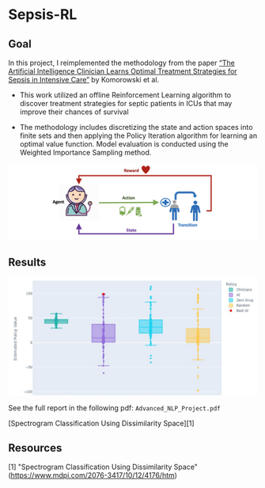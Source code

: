 # Sepsis-RL

## Goal

In this project, I reimplemented the methodology from the paper [“The Artificial Intelligence Clinician Learns Optimal Treatment Strategies for Sepsis in Intensive Care”](https://www.nature.com/articles/s41591-018-0213-5) by Komorowski et al. 

- This work utilized an offline Reinforcement Learning algorithm to discover treatment strategies for septic patients in ICUs that may improve their chances of survival

- The methodology includes discretizing the state and action spaces into finite sets and then applying the Policy Iteration algorithm for learning an optimal value function. Model evaluation is conducted using the Weighted Importance Sampling method.


![Sepsis-RL](https://github.com/OdedMous/Sepsis-RL/blob/main/images/RL%20framework.png)

## Results

![Sepsis-RL](https://github.com/OdedMous/Sepsis-RL/blob/main/images/Result1.png)


See the full report in the following pdf: ```Advanced_NLP_Project.pdf```

[Spectrogram Classification Using Dissimilarity Space][1]


## Resources

[1] "Spectrogram Classification Using Dissimilarity Space" (https://www.mdpi.com/2076-3417/10/12/4176/htm) 
